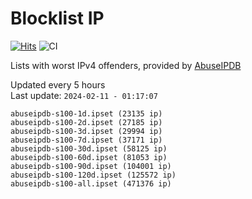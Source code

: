 # Blocklist IP

[![Hits](https://hits.seeyoufarm.com/api/count/incr/badge.svg?url=https%3A%2F%2Fgithub.com%2Fborestad%2Fblocklist-ip%2F&count_bg=%2379C83D&title_bg=%23555555&icon=&icon_color=%23E7E7E7&title=hits&edge_flat=false)](https://hits.seeyoufarm.com)  ![CI](https://img.shields.io/github/workflow/status/borestad/blocklist-ip/CI?style=flat-square)

Lists with worst IPv4 offenders, provided by [AbuseIPDB](https://www.abuseipdb.com/)

<!-- FOOTER-PLACEHOLDER -->
Updated every 5 hours<br>
Last update: `2024-02-11 - 01:17:07`
```
abuseipdb-s100-1d.ipset (23135 ip)
abuseipdb-s100-2d.ipset (27185 ip)
abuseipdb-s100-3d.ipset (29994 ip)
abuseipdb-s100-7d.ipset (37171 ip)
abuseipdb-s100-30d.ipset (58125 ip)
abuseipdb-s100-60d.ipset (81053 ip)
abuseipdb-s100-90d.ipset (104001 ip)
abuseipdb-s100-120d.ipset (125572 ip)
abuseipdb-s100-all.ipset (471376 ip)
```
